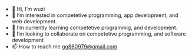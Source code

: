 - 👋 Hi, I’m wuzi
- 👀 I’m interested in competetive programming, app development, and web development.
- 🌱 I’m currently learning competetive programmig, and development.
- 💞️ I’m looking to collaborate on competetive programming, and software development
- 📫 How to reach me gg860979@gmail.com

<!---
ggetachew979/ggetachew979 is a ✨ special ✨ repository because its `README.md` (this file) appears on your GitHub profile.
You can click the Preview link to take a look at your changes.
--->

